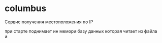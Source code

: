 # columbus
Сервис получения местоположения по IP


при старте поднимает ин мемори базу данных которая читает из файла и
